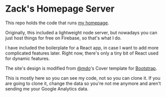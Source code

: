 Zack's Homepage Server
===========

This repo holds the code that runs [my homepage](http://zacksheppard.com).

Originally, this included a lightweight node server, but nowadays you can just host things for free on Firebase, so that's what I do.

I have included the boilerplate for a React app, in case I want to add more complicated features later. Right now, there's only a tiny bit of React used for dynamic features.

The site's design is modified from [@mdo](https://twitter.com/mdo)'s Cover template
for [Bootstrap](http://getbootstrap.com).

This is mostly here so you can see my code, not so you can clone it. If you are going to clone it,
change the data so you're not me anymore and aren't sending me your Google Analytics data.
